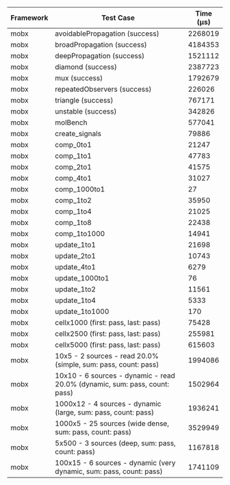 | Framework | Test Case | Time (μs) |
| --- | --- | --- |
| mobx | avoidablePropagation (success) | 2268019 |
| mobx | broadPropagation (success) | 4184353 |
| mobx | deepPropagation (success) | 1521112 |
| mobx | diamond (success) | 2387723 |
| mobx | mux (success) | 1792679 |
| mobx | repeatedObservers (success) | 226026 |
| mobx | triangle (success) | 767171 |
| mobx | unstable (success) | 342826 |
| mobx | molBench | 577041 |
| mobx | create_signals | 79886 |
| mobx | comp_0to1 | 21247 |
| mobx | comp_1to1 | 47783 |
| mobx | comp_2to1 | 41575 |
| mobx | comp_4to1 | 31027 |
| mobx | comp_1000to1 | 27 |
| mobx | comp_1to2 | 35950 |
| mobx | comp_1to4 | 21025 |
| mobx | comp_1to8 | 22438 |
| mobx | comp_1to1000 | 14941 |
| mobx | update_1to1 | 21698 |
| mobx | update_2to1 | 10743 |
| mobx | update_4to1 | 6279 |
| mobx | update_1000to1 | 76 |
| mobx | update_1to2 | 11561 |
| mobx | update_1to4 | 5333 |
| mobx | update_1to1000 | 170 |
| mobx | cellx1000 (first: pass, last: pass) | 75428 |
| mobx | cellx2500 (first: pass, last: pass) | 255981 |
| mobx | cellx5000 (first: pass, last: pass) | 615603 |
| mobx | 10x5 - 2 sources - read 20.0% (simple, sum: pass, count: pass) | 1994086 |
| mobx | 10x10 - 6 sources - dynamic - read 20.0% (dynamic, sum: pass, count: pass) | 1502964 |
| mobx | 1000x12 - 4 sources - dynamic (large, sum: pass, count: pass) | 1936241 |
| mobx | 1000x5 - 25 sources (wide dense, sum: pass, count: pass) | 3529949 |
| mobx | 5x500 - 3 sources (deep, sum: pass, count: pass) | 1167818 |
| mobx | 100x15 - 6 sources - dynamic (very dynamic, sum: pass, count: pass) | 1741109 |
